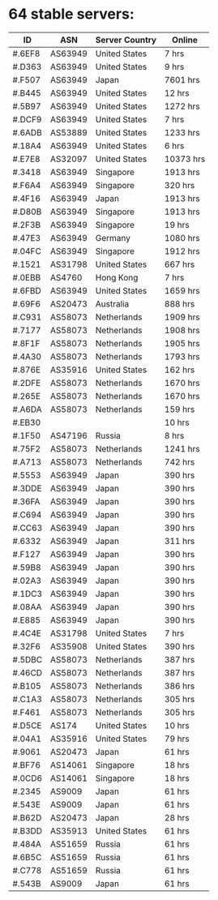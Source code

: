 # 64 stable servers:

| ID | ASN | Server Country | Online |
| ------ | ------ | ------ | ------ |
| #.6EF8 | AS63949 | United States | 7 hrs |
| #.D363 | AS63949 | United States | 9 hrs |
| #.F507 | AS63949 | Japan | 7601 hrs |
| #.B445 | AS63949 | United States | 12 hrs |
| #.5B97 | AS63949 | United States | 1272 hrs |
| #.DCF9 | AS63949 | United States | 7 hrs |
| #.6ADB | AS53889 | United States | 1233 hrs |
| #.18A4 | AS63949 | United States | 6 hrs |
| #.E7E8 | AS32097 | United States | 10373 hrs |
| #.3418 | AS63949 | Singapore | 1913 hrs |
| #.F6A4 | AS63949 | Singapore | 320 hrs |
| #.4F16 | AS63949 | Japan | 1913 hrs |
| #.D80B | AS63949 | Singapore | 1913 hrs |
| #.2F3B | AS63949 | Singapore | 19 hrs |
| #.47E3 | AS63949 | Germany | 1080 hrs |
| #.04FC | AS63949 | Singapore | 1912 hrs |
| #.1521 | AS31798 | United States | 667 hrs |
| #.0EBB | AS4760 | Hong Kong | 7 hrs |
| #.6FBD | AS63949 | United States | 1659 hrs |
| #.69F6 | AS20473 | Australia | 888 hrs |
| #.C931 | AS58073 | Netherlands | 1909 hrs |
| #.7177 | AS58073 | Netherlands | 1908 hrs |
| #.8F1F | AS58073 | Netherlands | 1905 hrs |
| #.4A30 | AS58073 | Netherlands | 1793 hrs |
| #.876E | AS35916 | United States | 162 hrs |
| #.2DFE | AS58073 | Netherlands | 1670 hrs |
| #.265E | AS58073 | Netherlands | 1670 hrs |
| #.A6DA | AS58073 | Netherlands | 159 hrs |
| #.EB30 |  |  | 10 hrs |
| #.1F50 | AS47196 | Russia | 8 hrs |
| #.75F2 | AS58073 | Netherlands | 1241 hrs |
| #.A713 | AS58073 | Netherlands | 742 hrs |
| #.5553 | AS63949 | Japan | 390 hrs |
| #.3DDE | AS63949 | Japan | 390 hrs |
| #.36FA | AS63949 | Japan | 390 hrs |
| #.C694 | AS63949 | Japan | 390 hrs |
| #.CC63 | AS63949 | Japan | 390 hrs |
| #.6332 | AS63949 | Japan | 311 hrs |
| #.F127 | AS63949 | Japan | 390 hrs |
| #.59B8 | AS63949 | Japan | 390 hrs |
| #.02A3 | AS63949 | Japan | 390 hrs |
| #.1DC3 | AS63949 | Japan | 390 hrs |
| #.08AA | AS63949 | Japan | 390 hrs |
| #.E885 | AS63949 | Japan | 390 hrs |
| #.4C4E | AS31798 | United States | 7 hrs |
| #.32F6 | AS35908 | United States | 390 hrs |
| #.5DBC | AS58073 | Netherlands | 387 hrs |
| #.46CD | AS58073 | Netherlands | 387 hrs |
| #.B105 | AS58073 | Netherlands | 386 hrs |
| #.C1A3 | AS58073 | Netherlands | 305 hrs |
| #.F461 | AS58073 | Netherlands | 305 hrs |
| #.D5CE | AS174 | United States | 10 hrs |
| #.04A1 | AS35916 | United States | 79 hrs |
| #.9061 | AS20473 | Japan | 61 hrs |
| #.BF76 | AS14061 | Singapore | 18 hrs |
| #.0CD6 | AS14061 | Singapore | 18 hrs |
| #.2345 | AS9009 | Japan | 61 hrs |
| #.543E | AS9009 | Japan | 61 hrs |
| #.B62D | AS20473 | Japan | 28 hrs |
| #.B3DD | AS35913 | United States | 61 hrs |
| #.484A | AS51659 | Russia | 61 hrs |
| #.6B5C | AS51659 | Russia | 61 hrs |
| #.C778 | AS51659 | Russia | 61 hrs |
| #.543B | AS9009 | Japan | 61 hrs |


